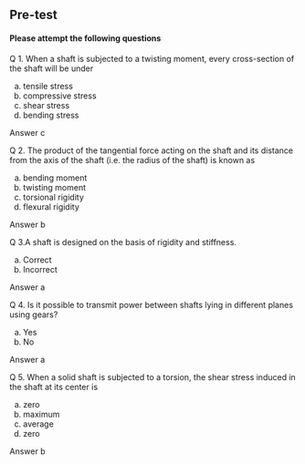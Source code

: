 ## <b> Pre-test</b>
#### Please attempt the following questions

Q 1. When a shaft is subjected to a twisting moment, every cross-section of the shaft will be under
<ol type='a'>
<li>tensile stress</li>
<li>compressive stress</li>
<li>shear stress</li>
<li>bending stress</li>
</ol>

Answer c

Q 2. The product of the tangential force acting on the shaft and its distance from the axis of the shaft (i.e. the radius of the shaft) is known as
<ol type='a'>
<li>bending moment
<li>twisting moment
<li>torsional rigidity
<li>flexural rigidity
</ol>

Answer b

Q 3.A shaft is designed on the basis of rigidity and stiffness.
<ol type='a'>
<li>Correct
<li>Incorrect
</ol>

Answer a

Q 4. Is it possible to transmit power between shafts lying in different planes using gears?
<ol type='a'><li>Yes
<li>No
</ol>

Answer a

Q 5. When a solid shaft is subjected to a torsion, the shear stress induced in the shaft at its center is
<ol type='a'>
<li>zero
<li>maximum
<li>average
<li>zero
</ol>

Answer b
